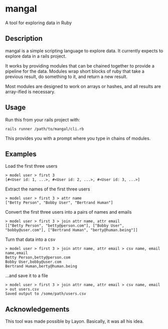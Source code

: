 # mangal
A tool for exploring data in Ruby

## Description

mangal is a simple scripting language to explore data. It currently
expects to explore data in a rails project.

It works by providing modules that can be chained together to provide
a pipeline for the data. Modules wrap short blocks of ruby that take a
previous result, do something to it, and return a new result.

Most modules are designed to work on arrays or hashes, and all results
are array-ified is necessary.

## Usage

Run this from your rails project with:

	rails runner /path/to/mangal/cli.rb

This provides you with a prompt where you type in chains of modules.

## Examples

Load the first three users

	> model user > first 3
	[#<User id: 1, ...>, #<User id: 2, ...>, #<User id: 3, ...>]

Extract the names of the first three users

	> model user > first 3 > attr name
	["Betty Person", "Bobby User", "Bertrand Human"]

Convert the first three users into a pairs of names and emails

	> model user > first 3 > join attr name, attr email
	[["Betty Person", "betty@person.com"], ["Bobby User", "bobby@user.com"], ["Bertrand Human", "berty@human.being"]]

Turn that data into a csv

	> model user > first 3 > join attr name, attr email > csv name, email
	name,email
	Betty Person,betty@person.com
	Bobby User,bobby@user.com
	Bertrand Human,berty@human.being

...and save it to a file

	> model user > first 3 > join attr name, attr email > csv name, email > out users.csv
	Saved output to /some/path/users.csv

## Acknowledgements

This tool was made possible by Layon. Basically, it was all his idea.
